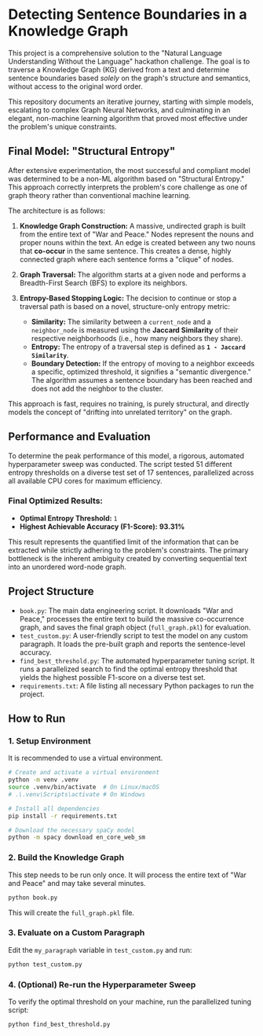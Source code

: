 # Detecting Sentence Boundaries in a Knowledge Graph

This project is a comprehensive solution to the "Natural Language Understanding Without the Language" hackathon challenge. The goal is to traverse a Knowledge Graph (KG) derived from a text and determine sentence boundaries based *solely* on the graph's structure and semantics, without access to the original word order.

This repository documents an iterative journey, starting with simple models, escalating to complex Graph Neural Networks, and culminating in an elegant, non-machine learning algorithm that proved most effective under the problem's unique constraints.

## Final Model: "Structural Entropy"

After extensive experimentation, the most successful and compliant model was determined to be a non-ML algorithm based on "Structural Entropy." This approach correctly interprets the problem's core challenge as one of graph theory rather than conventional machine learning.

The architecture is as follows:

1.  **Knowledge Graph Construction:** A massive, undirected graph is built from the entire text of "War and Peace." Nodes represent the nouns and proper nouns within the text. An edge is created between any two nouns that **co-occur** in the same sentence. This creates a dense, highly connected graph where each sentence forms a "clique" of nodes.

2.  **Graph Traversal:** The algorithm starts at a given node and performs a Breadth-First Search (BFS) to explore its neighbors.

3.  **Entropy-Based Stopping Logic:** The decision to continue or stop a traversal path is based on a novel, structure-only entropy metric:
    *   **Similarity:** The similarity between a `current_node` and a `neighbor_node` is measured using the **Jaccard Similarity** of their respective neighborhoods (i.e., how many neighbors they share).
    *   **Entropy:** The entropy of a traversal step is defined as **`1 - Jaccard Similarity`**.
    *   **Boundary Detection:** If the entropy of moving to a neighbor exceeds a specific, optimized threshold, it signifies a "semantic divergence." The algorithm assumes a sentence boundary has been reached and does not add the neighbor to the cluster.

This approach is fast, requires no training, is purely structural, and directly models the concept of "drifting into unrelated territory" on the graph.

## Performance and Evaluation

To determine the peak performance of this model, a rigorous, automated hyperparameter sweep was conducted. The script tested 51 different entropy thresholds on a diverse test set of 17 sentences, parallelized across all available CPU cores for maximum efficiency.

### Final Optimized Results:

*   **Optimal Entropy Threshold:** `1`
*   **Highest Achievable Accuracy (F1-Score):** **93.31%**

This result represents the quantified limit of the information that can be extracted while strictly adhering to the problem's constraints. The primary bottleneck is the inherent ambiguity created by converting sequential text into an unordered word-node graph.

## Project Structure

*   `book.py`: The main data engineering script. It downloads "War and Peace," processes the entire text to build the massive co-occurrence graph, and saves the final graph object (`full_graph.pkl`) for evaluation.
*   `test_custom.py`: A user-friendly script to test the model on any custom paragraph. It loads the pre-built graph and reports the sentence-level accuracy.
*   `find_best_threshold.py`: The automated hyperparameter tuning script. It runs a parallelized search to find the optimal entropy threshold that yields the highest possible F1-score on a diverse test set.
*   `requirements.txt`: A file listing all necessary Python packages to run the project.

## How to Run

### 1. Setup Environment
It is recommended to use a virtual environment.
```bash
# Create and activate a virtual environment
python -m venv .venv
source .venv/bin/activate  # On Linux/macOS
# .\.venv\Scripts\activate # On Windows

# Install all dependencies
pip install -r requirements.txt

# Download the necessary spaCy model
python -m spacy download en_core_web_sm
```

### 2. Build the Knowledge Graph
This step needs to be run only once. It will process the entire text of "War and Peace" and may take several minutes.
```bash
python book.py
```
This will create the `full_graph.pkl` file.

### 3. Evaluate on a Custom Paragraph
Edit the `my_paragraph` variable in `test_custom.py` and run:
```bash
python test_custom.py
```

### 4. (Optional) Re-run the Hyperparameter Sweep
To verify the optimal threshold on your machine, run the parallelized tuning script:
```bash
python find_best_threshold.py
```
